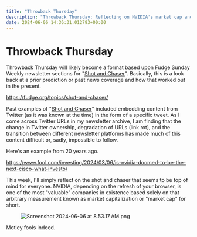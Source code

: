 ```yaml
---
title: "Throwback Thursday"
description: "Throwback Thursday: Reflecting on NVIDIA's market cap and motley fools from 20 years ago."
date: 2024-06-06 14:36:31.012793+00:00
---
```


<!-- buttondown-editor-mode: plaintext --><h1>Throwback Thursday</h1><p>Throwback Thursday will likely become a format based upon Fudge Sunday Weekly newsletter sections for "<a target="_blank" rel="noopener noreferrer nofollow" href="https://fudge.org/topics/shot-and-chaser/">Shot and Chaser</a>". Basically, this is a look back at a prior prediction or past news coverage and how that worked out in the present.</p><p><a target="_blank" rel="noopener noreferrer nofollow" href="https://fudge.org/topics/shot-and-chaser/">https://fudge.org/topics/shot-and-chaser/</a></p><p>Past examples of "<a target="_blank" rel="noopener noreferrer nofollow" href="https://fudge.org/topics/shot-and-chaser/">Shot and Chaser</a>" included embedding content from Twitter (as it was known at the time) in the form of a specific tweet. As I come across Twitter URLs in my newsletter archive, I am finding that the change in Twitter ownership, degradation of URLs (link rot), and the transition between different newsletter platforms has made much of this content difficult or, sadly, impossible to follow.</p><p>Here's an example from 20 years ago.</p><p><a target="_blank" rel="noopener noreferrer nofollow" href="https://www.fool.com/investing/2024/03/06/is-nvidia-doomed-to-be-the-next-cisco-what-investo/">https://www.fool.com/investing/2024/03/06/is-nvidia-doomed-to-be-the-next-cisco-what-investo/</a></p><p>This week, I'll simply reflect on the shot and chaser that seems to be top of mind for everyone. NVIDIA, depending on the refresh of your browser, is one of the most "valuable" companies in existence based solely on that arbitrary measurement known as market capitalization or "market cap" for short.</p><figure><img src="https://assets.buttondown.email/images/3571bfcf-e2e1-45e5-86f3-d72db7dbb4a2.png?w=960&amp;fit=max" alt="Screenshot 2024-06-06 at 8.53.17 AM.png" draggable="false" contenteditable="false"><figcaption></figcaption></figure><p>Motley fools indeed.</p><ol class="footnotes"></ol>